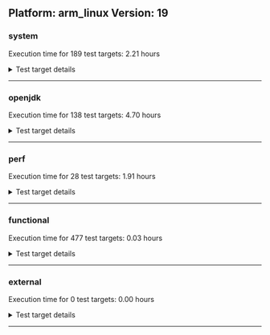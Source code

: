 ## Platform: arm_linux Version: 19 

###  system
 Execution time for  189  test targets:  2.21  hours
<details><summary>Test target details</summary>

| Test Target Name | Time |
| --- | --- |
| TestJlmRemoteThreadAuth_2 | 906835.00  ms|
| TestJlmRemoteThreadNoAuth_2 | 832131.00  ms|
| TestJlmRemoteClassAuth_2 | 698971.00  ms|
| TestJlmRemoteClassNoAuth_2 | 676761.00  ms|
| ConcurrentLoadTest_5m_2 | 346708.00  ms|
| MiniMix_5m_2 | 345698.00  ms|
| MiniMix_aot_5m_0 | 341578.00  ms|
| DBBLoadTest_5m_2 | 312125.00  ms|
| MathLoadTest_all_5m_2 | 304764.00  ms|
| LangLoadTest_5m_2 | 304744.00  ms|
| UtilLoadTest_5m_2 | 304733.00  ms|
| MauveMultiThrdLoad_5m_2 | 304207.00  ms|
| MauveSingleThrdLoad_HS_5m_2 | 304189.00  ms|
| MauveSingleInvocLoad_HS_5m_2 | 304141.00  ms|
| MathLoadTest_autosimd_5m_2 | 304003.00  ms|
| LambdaLoadTest_HS_5m_2 | 303941.00  ms|
| MathLoadTest_bigdecimal_5m_2 | 303935.00  ms|
| ClassLoadingTest_5m_2 | 303844.00  ms|
| TestJlmRemoteNotifierProxyAuth_2 | 170060.00  ms|
| CLLoad_2 | 55105.00  ms|
| LockingLoadTest_2 | 34776.00  ms|
| ParallelStreamsLoadTest_HS_2 | 26981.00  ms|
| HCRLateAttachWorkload_previewEnabled_2 | 14460.00  ms|
| Jlink_ReqMod_2 | 11131.00  ms|
| Jlink_AddMLimitM_2 | 10318.00  ms|
| Jlink_GenOpt_2 | 10053.00  ms|
| PatModImg_Adv_2 | 7766.00  ms|
| PatModImg_AppMod_2 | 7528.00  ms|
| UpgModPath_Jar_2 | 7440.00  ms|
| UpgModPath_JarImg_2 | 7358.00  ms|
| PatModImg_PlatMod_2 | 7353.00  ms|
| PatModImg_Unex_2 | 7258.00  ms|
| UpgModPath_Exp_2 | 6959.00  ms|
| UpgModPath_ExpImg_2 | 6727.00  ms|
| CLTestImg_2 | 6476.00  ms|
| CpMpJlink_2 | 6215.00  ms|
| PatMod_Adv_2 | 3832.00  ms|
| AutoMod_Impl1_2 | 3809.00  ms|
| AutoMod_Impl3_2 | 3733.00  ms|
| InternalAPIs_2 | 3719.00  ms|
| PatMod_Unex_2 | 3656.00  ms|
| AutoMod_Impl2_2 | 3648.00  ms|
| AutoMod2_2 | 3648.00  ms|
| AutoMod1_2 | 3585.00  ms|
| CpMpModJar_2 | 3454.00  ms|
| PatMod_PlatMod_2 | 3454.00  ms|
| PatMod_AppMod_2 | 3421.00  ms|
| SLTest_2 | 3094.00  ms|
| CpMp_CpMp_2 | 2372.00  ms|
| CpMpModJar3_2 | 2276.00  ms|
| CpMpModJar2_2 | 2257.00  ms|
| CLTest_2 | 2252.00  ms|
| CpMp3_2 | 2225.00  ms|
| CpMp2_2 | 2222.00  ms|
| CpMp_MP_2 | 2181.00  ms|
| MachineInfo_0 | 575.00  ms|
| CLStressCRI_0 | 35.00  ms|
| JdiTest_1 | 30.00  ms|
| CLStressLayers_0 | 29.00  ms|
| TestJlmLocal_1 | 29.00  ms|
| ExplMod_0 | 29.00  ms|
| TestJlmRemoteMemoryNoAuth_1 | 29.00  ms|
| TestJlmLocal_0 | 28.00  ms|
| TestJlmLocal_2 | 28.00  ms|
| TestJlmRemoteMemoryAuth_1 | 28.00  ms|
| ExplMod_2 | 28.00  ms|
| JdiTest_2 | 28.00  ms|
| OAuthTest_0 | 27.00  ms|
| TestJlmRemoteMemoryAuth_2 | 27.00  ms|
| CLStressLayers_2 | 27.00  ms|
| TestJlmRemoteMemoryNoAuth_2 | 27.00  ms|
| JdiTest_0 | 27.00  ms|
| CLStressLayers_1 | 27.00  ms|
| CLStressCRI_2 | 27.00  ms|
| CLStressCRI_1 | 27.00  ms|
| TestJlmRemoteMemoryNoAuth_0 | 26.00  ms|
| ExplMod_1 | 25.00  ms|
| TestJlmRemoteMemoryAuth_0 | 25.00  ms|
| ClassLoadingTest_5m_0 | 25.00  ms|
| UtilLoadTest_5m_0 | 24.00  ms|
| MathLoadTest_bigdecimal_5m_0 | 24.00  ms|
| MathLoadTest_all_5m_0 | 23.00  ms|
| DBBLoadTest_5m_0 | 23.00  ms|
| LockingLoadTest_1 | 23.00  ms|
| TestJlmRemoteNotifierProxyAuth_1 | 23.00  ms|
| ParallelStreamsLoadTest_HS_0 | 23.00  ms|
| ParallelStreamsLoadTest_HS_1 | 23.00  ms|
| MathLoadTest_all_5m_1 | 23.00  ms|
| MathLoadTest_autosimd_5m_0 | 22.00  ms|
| Jlink_GenOpt_1 | 22.00  ms|
| LambdaLoadTest_HS_5m_1 | 22.00  ms|
| AutoMod2_0 | 22.00  ms|
| AutoMod_Impl3_0 | 22.00  ms|
| AutoMod1_1 | 22.00  ms|
| Jlink_GenOpt_0 | 22.00  ms|
| DBBLoadTest_5m_1 | 22.00  ms|
| TestJlmRemoteClassAuth_0 | 22.00  ms|
| PatModImg_AppMod_0 | 22.00  ms|
| UpgModPath_Exp_0 | 22.00  ms|
| MauveMultiThrdLoad_5m_0 | 22.00  ms|
| PatModImg_Adv_1 | 22.00  ms|
| SLTest_1 | 22.00  ms|
| MathLoadTest_bigdecimal_5m_1 | 22.00  ms|
| UtilLoadTest_5m_1 | 22.00  ms|
| LockingLoadTest_0 | 22.00  ms|
| MauveSingleThrdLoad_HS_5m_1 | 22.00  ms|
| ConcurrentLoadTest_5m_1 | 22.00  ms|
| PatModImg_AppMod_1 | 22.00  ms|
| CpMpModJar2_0 | 22.00  ms|
| CpMpJlink_1 | 22.00  ms|
| LangLoadTest_5m_0 | 22.00  ms|
| InternalAPIs_1 | 21.00  ms|
| PatMod_Unex_1 | 21.00  ms|
| PatMod_Adv_1 | 21.00  ms|
| TestJlmRemoteClassNoAuth_1 | 21.00  ms|
| CpMp_CpMp_0 | 21.00  ms|
| MauveSingleThrdLoad_HS_5m_0 | 21.00  ms|
| AutoMod_Impl1_0 | 21.00  ms|
| CpMp2_0 | 21.00  ms|
| ConcurrentLoadTest_5m_0 | 21.00  ms|
| UpgModPath_ExpImg_0 | 21.00  ms|
| TestJlmRemoteClassNoAuth_0 | 21.00  ms|
| HCRLateAttachWorkload_previewEnabled_0 | 21.00  ms|
| PatMod_AppMod_1 | 21.00  ms|
| AutoMod_Impl2_1 | 21.00  ms|
| TestJlmRemoteThreadNoAuth_0 | 21.00  ms|
| TestJlmRemoteClassAuth_1 | 21.00  ms|
| NioLoadTest_5m_0 | 21.00  ms|
| MauveSingleInvocLoad_HS_5m_1 | 21.00  ms|
| CpMpModJar3_0 | 21.00  ms|
| CpMp3_0 | 21.00  ms|
| CpMpModJar3_1 | 21.00  ms|
| LangLoadTest_5m_1 | 21.00  ms|
| CpMp_MP_1 | 21.00  ms|
| TestJlmRemoteNotifierProxyAuth_0 | 21.00  ms|
| PatModImg_Adv_0 | 21.00  ms|
| AutoMod2_1 | 21.00  ms|
| CpMp_CpMp_1 | 21.00  ms|
| UpgModPath_ExpImg_1 | 21.00  ms|
| PatMod_PlatMod_1 | 21.00  ms|
| CpMpModJar_1 | 21.00  ms|
| CpMp_MP_0 | 21.00  ms|
| MiniMix_5m_0 | 21.00  ms|
| HCRLateAttachWorkload_previewEnabled_1 | 21.00  ms|
| TestJlmRemoteThreadNoAuth_1 | 21.00  ms|
| AutoMod_Impl3_1 | 21.00  ms|
| PatModImg_Unex_0 | 21.00  ms|
| Jlink_AddMLimitM_1 | 21.00  ms|
| PatMod_Unex_0 | 21.00  ms|
| CLTest_1 | 21.00  ms|
| SLTest_0 | 21.00  ms|
| PatMod_PlatMod_0 | 21.00  ms|
| AutoMod1_0 | 21.00  ms|
| PatModImg_Unex_1 | 21.00  ms|
| MathLoadTest_autosimd_5m_1 | 21.00  ms|
| CLTestImg_1 | 21.00  ms|
| CLTest_0 | 21.00  ms|
| InternalAPIs_0 | 21.00  ms|
| NioLoadTest_5m_1 | 21.00  ms|
| CpMpModJar_0 | 20.00  ms|
| CLTestImg_0 | 20.00  ms|
| CpMpModJar2_1 | 20.00  ms|
| LambdaLoadTest_HS_5m_0 | 20.00  ms|
| PatModImg_PlatMod_1 | 20.00  ms|
| UpgModPath_Jar_0 | 20.00  ms|
| AutoMod_Impl2_0 | 20.00  ms|
| UpgModPath_JarImg_1 | 20.00  ms|
| CpMpJlink_0 | 20.00  ms|
| MiniMix_5m_1 | 20.00  ms|
| Jlink_ReqMod_0 | 20.00  ms|
| NioLoadTest_5m_2 | 20.00  ms|
| ClassLoadingTest_5m_1 | 20.00  ms|
| MauveMultiThrdLoad_5m_1 | 20.00  ms|
| AutoMod_Impl1_1 | 20.00  ms|
| UpgModPath_Jar_1 | 20.00  ms|
| CLLoad_1 | 20.00  ms|
| TestJlmRemoteThreadAuth_0 | 20.00  ms|
| UpgModPath_Exp_1 | 20.00  ms|
| MauveSingleInvocLoad_HS_5m_0 | 20.00  ms|
| CpMp3_1 | 20.00  ms|
| Jlink_AddMLimitM_0 | 20.00  ms|
| PatModImg_PlatMod_0 | 20.00  ms|
| CLLoad_0 | 19.00  ms|
| UpgModPath_JarImg_0 | 19.00  ms|
| TestJlmRemoteThreadAuth_1 | 19.00  ms|
| CpMp2_1 | 19.00  ms|
| Jlink_ReqMod_1 | 19.00  ms|
| PatMod_Adv_0 | 19.00  ms|
| PatMod_AppMod_0 | 19.00  ms|
</details>

---

###  openjdk
 Execution time for  138  test targets:  4.70  hours
<details><summary>Test target details</summary>

| Test Target Name | Time |
| --- | --- |
| jdk_security3_2 | 2764163.00  ms|
| jdk_tools_2 | 2576527.00  ms|
| jdk_net_2 | 1840239.00  ms|
| jvm_compiler_2 | 1565944.00  ms|
| jdk_util_2 | 744268.00  ms|
| jdk_lang_2 | 738707.00  ms|
| jdk_jfr_2 | 678163.00  ms|
| jdk_vector_2 | 621368.00  ms|
| jdk_nio_2 | 466507.00  ms|
| jdk_security1_2 | 463098.00  ms|
| jdk_beans_2 | 411557.00  ms|
| jdk_jmx_2 | 370277.00  ms|
| hotspot_custom_2 | 330240.00  ms|
| jdk_security4_2 | 329784.00  ms|
| jdk_jdi_2 | 324856.00  ms|
| jdk_security2_2 | 301391.00  ms|
| jdk_time_2 | 293056.00  ms|
| jdk_other_2 | 225739.00  ms|
| jdk_imageio_2 | 217415.00  ms|
| jdk_management_2 | 182640.00  ms|
| hotspot_serviceability_jvmti_2 | 171770.00  ms|
| jdk_rmi_2 | 164925.00  ms|
| jdk_text_2 | 129246.00  ms|
| jdk_instrument_2 | 128934.00  ms|
| jdk_math_2 | 127239.00  ms|
| jdk_foreign_2 | 125956.00  ms|
| jdk_custom_2 | 115031.00  ms|
| jdk_io_2 | 113901.00  ms|
| jdk_svc_sanity_2 | 58805.00  ms|
| jdk_build_2 | 52523.00  ms|
| jdk11_tier1_buffer_2 | 51448.00  ms|
| jdk_security_infra_2 | 48647.00  ms|
| runtime_nestmate_2 | 42901.00  ms|
| jdk_native_sanity_2 | 33500.00  ms|
| jdk11_tier1_iso8859_2 | 31311.00  ms|
| jdk_lang_native_2 | 31081.00  ms|
| jvm_native_sanity_2 | 25315.00  ms|
| langtools_custom_2 | 19719.00  ms|
| jdk_sound_1 | 32.00  ms|
| jdk_swing_2 | 31.00  ms|
| jdk_jfc_demo_0 | 29.00  ms|
| jdk_2d_1 | 29.00  ms|
| jdk_jfc_demo_1 | 29.00  ms|
| jdk_client_sanity_1 | 29.00  ms|
| jdk_swing_0 | 29.00  ms|
| jdk_jfc_demo_2 | 29.00  ms|
| jdk_awt_0 | 28.00  ms|
| jdk_awt_2 | 28.00  ms|
| jdk_2d_2 | 28.00  ms|
| jdk_client_sanity_0 | 28.00  ms|
| jdk_client_sanity_2 | 28.00  ms|
| jdk_sound_2 | 28.00  ms|
| jdk_swing_1 | 27.00  ms|
| jdk_2d_0 | 27.00  ms|
| jdk_sound_0 | 27.00  ms|
| jdk_util_0 | 27.00  ms|
| jdk_awt_1 | 26.00  ms|
| jdk_text_1 | 24.00  ms|
| jdk_security3_0 | 24.00  ms|
| jdk_net_0 | 24.00  ms|
| jdk_nio_0 | 24.00  ms|
| jdk_security1_0 | 24.00  ms|
| jdk_instrument_0 | 24.00  ms|
| jdk_net_1 | 23.00  ms|
| jdk_other_0 | 23.00  ms|
| jdk_security_infra_1 | 23.00  ms|
| jdk_native_sanity_1 | 23.00  ms|
| jdk_security2_0 | 23.00  ms|
| jdk_jdi_0 | 23.00  ms|
| jdk_tools_1 | 22.00  ms|
| jdk_lang_1 | 22.00  ms|
| jdk_text_0 | 22.00  ms|
| jdk_lang_0 | 22.00  ms|
| jdk_management_0 | 22.00  ms|
| runtime_nestmate_1 | 22.00  ms|
| jdk_other_1 | 22.00  ms|
| jdk_io_0 | 22.00  ms|
| jdk_lang_native_1 | 22.00  ms|
| jdk_lang_native_0 | 22.00  ms|
| jdk_lang_native_win_0 | 22.00  ms|
| jvm_compiler_1 | 22.00  ms|
| jvm_native_sanity_1 | 22.00  ms|
| hotspot_custom_1 | 22.00  ms|
| jdk_vector_0 | 22.00  ms|
| langtools_custom_1 | 22.00  ms|
| jdk_math_1 | 21.00  ms|
| jdk_foreign_0 | 21.00  ms|
| jdk_security3_1 | 21.00  ms|
| jdk_security2_1 | 21.00  ms|
| jdk_time_1 | 21.00  ms|
| jdk_build_1 | 21.00  ms|
| jdk_foreign_1 | 21.00  ms|
| jdk_lang_native_win_2 | 21.00  ms|
| jdk11_tier1_buffer_0 | 21.00  ms|
| jdk_vector_1 | 21.00  ms|
| runtime_nestmate_0 | 21.00  ms|
| jdk_build_0 | 21.00  ms|
| jdk_instrument_1 | 21.00  ms|
| jdk_security4_1 | 21.00  ms|
| jdk_beans_0 | 21.00  ms|
| jdk_time_0 | 21.00  ms|
| jdk_jmx_0 | 21.00  ms|
| jdk_svc_sanity_1 | 21.00  ms|
| jdk_lang_native_win_1 | 21.00  ms|
| jdk_foreign_native_2 | 21.00  ms|
| jdk_jfr_1 | 21.00  ms|
| jdk11_tier1_iso8859_0 | 21.00  ms|
| jdk_jmx_1 | 21.00  ms|
| jdk_tools_0 | 20.00  ms|
| hotspot_custom_0 | 20.00  ms|
| jvm_native_sanity_0 | 20.00  ms|
| jdk_util_1 | 20.00  ms|
| jdk_rmi_0 | 20.00  ms|
| jdk_io_1 | 20.00  ms|
| jdk_nio_1 | 20.00  ms|
| hotspot_serviceability_jvmti_0 | 20.00  ms|
| jdk_foreign_native_1 | 20.00  ms|
| jvm_compiler_0 | 20.00  ms|
| jdk_imageio_1 | 20.00  ms|
| jdk_security_infra_0 | 20.00  ms|
| jdk_management_1 | 20.00  ms|
| jdk_math_0 | 20.00  ms|
| jdk_security1_1 | 20.00  ms|
| jdk11_tier1_buffer_1 | 20.00  ms|
| jdk_svc_sanity_0 | 20.00  ms|
| jdk_native_sanity_0 | 20.00  ms|
| langtools_custom_0 | 20.00  ms|
| jdk_jfr_0 | 20.00  ms|
| jdk11_tier1_iso8859_1 | 19.00  ms|
| jdk_beans_1 | 19.00  ms|
| jdk_security4_0 | 19.00  ms|
| jdk_rmi_1 | 19.00  ms|
| jdk_custom_1 | 19.00  ms|
| hotspot_serviceability_jvmti_1 | 19.00  ms|
| jdk_foreign_native_0 | 19.00  ms|
| jdk_imageio_0 | 19.00  ms|
| jdk_jdi_1 | 18.00  ms|
| jdk_custom_0 | 17.00  ms|
</details>

---

###  perf
 Execution time for  28  test targets:  1.91  hours
<details><summary>Test target details</summary>

| Test Target Name | Time |
| --- | --- |
| renaissance-philosophers_0 | 1519747.00  ms|
| renaissance-mnemonics_0 | 1223246.00  ms|
| renaissance-future-genetic_0 | 1111009.00  ms|
| renaissance-par-mnemonics_0 | 1077376.00  ms|
| renaissance-finagle-http_0 | 891642.00  ms|
| renaissance-fj-kmeans_0 | 575988.00  ms|
| renaissance-scala-kmeans_0 | 263718.00  ms|
| dacapo-jython_0 | 65262.00  ms|
| dacapo-h2_0 | 64414.00  ms|
| dacapo-avrora_0 | 20377.00  ms|
| dacapo-xalan_0 | 18877.00  ms|
| dacapo-pmd_0 | 16343.00  ms|
| dacapo-fop_0 | 14443.00  ms|
| dacapo-sunflow_0 | 12684.00  ms|
| dacapo-luindex_0 | 10256.00  ms|
| renaissance-db-shootout_0 | 44.00  ms|
| renaissance-gauss-mix_0 | 41.00  ms|
| renaissance-movie-lens_0 | 41.00  ms|
| renaissance-als_0 | 41.00  ms|
| renaissance-log-regression_0 | 40.00  ms|
| renaissance-dec-tree_0 | 40.00  ms|
| dacapo-tomcat_0 | 40.00  ms|
| renaissance-chi-square_0 | 38.00  ms|
| renaissance-naive-bayes_0 | 36.00  ms|
| dacapo-lusearch-fix_0 | 36.00  ms|
| renaissance-akka-uct_0 | 35.00  ms|
| renaissance-finagle-chirper_0 | 34.00  ms|
| IdleMicrobenchmark_HS_0 | 29.00  ms|
</details>

---

###  functional
 Execution time for  477  test targets:  0.03  hours
<details><summary>Test target details</summary>

| Test Target Name | Time |
| --- | --- |
| MBCS_Tests_charsets_0 | 58241.00  ms|
| MBCS_Tests_codepoint_linux_0 | 6252.00  ms|
| SecurityTests_0 | 5323.00  ms|
| MBCS_Tests_unicode_linux_0 | 3219.00  ms|
| cmdLineTester_libpathTestRtfChild_0 | 1516.00  ms|
| MBCS_Tests_property_utf8_0 | 1217.00  ms|
| IllegalAccessProtectedMethodTest_0 | 1199.00  ms|
| jsr292BootstrapTest_0 | 1188.00  ms|
| Jep334Tests_0 | 1160.00  ms|
| MBCS_Tests_language_tag_0 | 1094.00  ms|
| Jep360Tests_0 | 1000.00  ms|
| Jep384Tests_0 | 947.00  ms|
| StringIndentTests_0 | 946.00  ms|
| RegularClassAndInterfaceFinalFieldTests_0 | 901.00  ms|
| Jep371Tests_0 | 884.00  ms|
| MBCS_Tests_datetime_0 | 799.00  ms|
| MBCS_Tests_datetime_formatter_0 | 752.00  ms|
| MBCS_Tests_new_jp_era_0 | 710.00  ms|
| cmdLineTester_getPid_0 | 511.00  ms|
| MBCS_Tests_StAX_ja_JP_linux_0 | 141.00  ms|
| MBCS_Tests_StAX_zh_TW_linux_0 | 136.00  ms|
| MBCS_Tests_StAX_zh_CN_linux_0 | 134.00  ms|
| MBCS_Tests_StAX_ko_KR_linux_0 | 119.00  ms|
| MBCS_Tests_locale_matching_ko_KR_linux_0 | 117.00  ms|
| MBCS_Tests_locale_matching_ja_JP_linux_0 | 107.00  ms|
| MBCS_Tests_locale_matching_zh_CN_linux_0 | 104.00  ms|
| MBCS_Tests_i18n_zh_TW_linux_0 | 103.00  ms|
| MBCS_Tests_i18n_ja_JP_linux_0 | 103.00  ms|
| MBCS_Tests_i18n_zh_CN_linux_0 | 102.00  ms|
| MBCS_Tests_switch_expressions_zh_CN_linux_0 | 101.00  ms|
| MBCS_Tests_i18n_ko_KR_linux_0 | 100.00  ms|
| MBCS_Tests_locale_matching_zh_TW_linux_0 | 99.00  ms|
| MBCS_Tests_switch_expressions_zh_TW_linux_0 | 74.00  ms|
| MBCS_Tests_jaxp14_ja_JP_linux_0 | 72.00  ms|
| MBCS_Tests_file_zh_TW_linux_0 | 71.00  ms|
| MBCS_Tests_jaxp14_ko_KR_linux_0 | 70.00  ms|
| MBCS_Tests_text_blocks_ko_KR_linux_0 | 70.00  ms|
| MBCS_Tests_codepage_zh_CN_linux_0 | 69.00  ms|
| MBCS_Tests_text_blocks_ja_JP_linux_0 | 69.00  ms|
| MBCS_Tests_text_blocks_zh_TW_linux_0 | 69.00  ms|
| MBCS_Tests_env_zh_CN_linux_0 | 68.00  ms|
| MBCS_Tests_text_blocks_zh_CN_linux_0 | 68.00  ms|
| MBCS_Tests_env_zh_TW_linux_0 | 67.00  ms|
| MBCS_Tests_formatter_zh_TW_linux_0 | 67.00  ms|
| MBCS_Tests_jaxp14_zh_TW_linux_0 | 67.00  ms|
| MBCS_Tests_formatter_ko_KR_linux_0 | 67.00  ms|
| MBCS_Tests_annotation_ko_KR_linux_0 | 67.00  ms|
| MBCS_Tests_coin_ja_JP_linux_0 | 66.00  ms|
| MBCS_Tests_switch_expressions_ja_JP_linux_0 | 66.00  ms|
| MBCS_Tests_jdbc41_zh_CN_linux_0 | 66.00  ms|
| MBCS_Tests_coin_ko_KR_linux_0 | 66.00  ms|
| MBCS_Tests_urlclassloader_ja_JP_linux_0 | 66.00  ms|
| MBCS_Tests_scanner_ja_JP_linux_0 | 65.00  ms|
| MBCS_Tests_nio_ko_KR_linux_0 | 65.00  ms|
| MBCS_Tests_jaxp14_zh_CN_linux_0 | 65.00  ms|
| MBCS_Tests_coin_zh_TW_linux_0 | 65.00  ms|
| MBCS_Tests_IDN_zh_CN_linux_0 | 65.00  ms|
| MBCS_Tests_annotation_ja_JP_linux_0 | 65.00  ms|
| MBCS_Tests_regex_ja_JP_linux_0 | 64.00  ms|
| MBCS_Tests_jdbc41_zh_TW_linux_0 | 64.00  ms|
| MBCS_Tests_urlclassloader_ko_KR_linux_0 | 64.00  ms|
| MBCS_Tests_scanner_zh_TW_linux_0 | 64.00  ms|
| MBCS_Tests_scanner_zh_CN_linux_0 | 64.00  ms|
| MBCS_Tests_regex_ko_KR_linux_0 | 64.00  ms|
| MBCS_Tests_file_zh_CN_linux_0 | 64.00  ms|
| MBCS_Tests_regex_zh_TW_linux_0 | 64.00  ms|
| MBCS_Tests_record_zh_TW_linux_0 | 64.00  ms|
| MBCS_Tests_urlclassloader_zh_CN_linux_0 | 63.00  ms|
| MBCS_Tests_switch_expressions_ko_KR_linux_0 | 63.00  ms|
| MBCS_Tests_jdbc41_ko_KR_linux_0 | 63.00  ms|
| MBCS_Tests_record_zh_CN_linux_0 | 63.00  ms|
| MBCS_Tests_nio_zh_TW_linux_0 | 63.00  ms|
| MBCS_Tests_jdbc41_ja_JP_linux_0 | 63.00  ms|
| MBCS_Tests_coin_zh_CN_linux_0 | 63.00  ms|
| MBCS_Tests_codepage_ko_KR_linux_0 | 63.00  ms|
| MBCS_Tests_pref_zh_CN_linux_0 | 62.00  ms|
| MBCS_Tests_pattern_matching_instanceof_ja_JP_linux_0 | 62.00  ms|
| MBCS_Tests_Compiler_ja_JP_linux_0 | 62.00  ms|
| MBCS_Tests_regex_zh_CN_linux_0 | 62.00  ms|
| MBCS_Tests_formatter_zh_CN_linux_0 | 62.00  ms|
| MBCS_Tests_file_ja_JP_linux_0 | 61.00  ms|
| MBCS_Tests_codepage_zh_TW_linux_0 | 61.00  ms|
| MBCS_Tests_Compiler_ko_KR_linux_0 | 60.00  ms|
| MBCS_Tests_Compiler_zh_CN_linux_0 | 59.00  ms|
| MBCS_Tests_compact_number_format_ja_JP_linux_0 | 59.00  ms|
| MBCS_Tests_compact_number_format_ko_KR_linux_0 | 59.00  ms|
| MBCS_Tests_env_ko_KR_linux_0 | 59.00  ms|
| MBCS_Tests_annotation_zh_TW_linux_0 | 59.00  ms|
| MBCS_Tests_IDN_ko_KR_linux_0 | 59.00  ms|
| MBCS_Tests_record_ko_KR_linux_0 | 58.00  ms|
| MBCS_Tests_pref_ko_KR_linux_0 | 58.00  ms|
| MBCS_Tests_nio_ja_JP_linux_0 | 58.00  ms|
| MBCS_Tests_IDN_ja_JP_linux_0 | 58.00  ms|
| MBCS_Tests_formatter_ja_JP_linux_0 | 58.00  ms|
| MBCS_Tests_Compiler_zh_TW_linux_0 | 58.00  ms|
| MBCS_Tests_codepage_ja_JP_linux_0 | 58.00  ms|
| MBCS_Tests_pattern_matching_instanceof_ko_KR_linux_0 | 58.00  ms|
| MBCS_Tests_env_ja_JP_linux_0 | 57.00  ms|
| MBCS_Tests_record_ja_JP_linux_0 | 57.00  ms|
| MBCS_Tests_pattern_matching_instanceof_zh_CN_linux_0 | 57.00  ms|
| MBCS_Tests_annotation_zh_CN_linux_0 | 57.00  ms|
| MBCS_Tests_file_ko_KR_linux_0 | 57.00  ms|
| MBCS_Tests_sealed_classes_zh_TW_linux_0 | 56.00  ms|
| MBCS_Tests_pref_ja_JP_linux_0 | 56.00  ms|
| MBCS_Tests_urlclassloader_zh_TW_linux_0 | 55.00  ms|
| MBCS_Tests_nio_zh_CN_linux_0 | 55.00  ms|
| MBCS_Tests_compact_number_format_zh_CN_linux_0 | 55.00  ms|
| MBCS_Tests_compact_number_format_zh_TW_linux_0 | 55.00  ms|
| MBCS_Tests_pattern_matching_instanceof_zh_TW_linux_0 | 54.00  ms|
| MBCS_Tests_IDN_zh_TW_linux_0 | 54.00  ms|
| MBCS_Tests_scanner_ko_KR_linux_0 | 53.00  ms|
| MBCS_Tests_pref_zh_TW_linux_0 | 51.00  ms|
| MBCS_Tests_sealed_classes_ja_JP_linux_0 | 51.00  ms|
| MBCS_Tests_pattern_matching_instanceof_windows_0 | 49.00  ms|
| MBCS_Tests_sealed_classes_ko_KR_linux_0 | 49.00  ms|
| MBCS_Tests_sealed_classes_zh_CN_linux_0 | 48.00  ms|
| MBCS_Tests_IDN_ja_JP_aix_0 | 45.00  ms|
| MBCS_Tests_urlclassloader_tw_windows_0 | 33.00  ms|
| vmLifecyleTests_5 | 31.00  ms|
| vmLifecyleTests_4 | 30.00  ms|
| vmLifecyleTests_2 | 30.00  ms|
| vmLifecyleTests_0 | 30.00  ms|
| vmLifecyleTests_3 | 29.00  ms|
| vmLifecyleTests_1 | 29.00  ms|
| SyntheticGCWorkload_TestCase_0 | 29.00  ms|
| Jep397Tests_testSubClassOfSealedSuperFromDifferentPackageInSameUnamedModule_0 | 28.00  ms|
| MBCS_Tests_record_zh_CN_aix_0 | 28.00  ms|
| Jep397Tests_testSubClassOfSealedSuperFromDifferentModule_0 | 27.00  ms|
| Jep397Tests_0 | 27.00  ms|
| Jep397Tests_testSubClassOfSealedSuperFromDifferentPackageInSameNamedModule_0 | 27.00  ms|
| MBCS_Tests_jaxp14_Zh_TW_aix_0 | 26.00  ms|
| MBCS_Tests_env_Ja_JP_aix_0 | 26.00  ms|
| MBCS_Tests_StAX_ZH_CN_aix_0 | 25.00  ms|
| MBCS_Tests_StAX_ZH_TW_aix_0 | 24.00  ms|
| MBCS_Tests_env_Zh_TW_aix_0 | 24.00  ms|
| MBCS_Tests_nio_zh_CN_aix_0 | 24.00  ms|
| MBCS_Tests_urlclassloader_ko_KR_aix_0 | 24.00  ms|
| MBCS_Tests_file_cn_windows_0 | 24.00  ms|
| MBCS_Tests_text_blocks_ZH_CN_aix_0 | 24.00  ms|
| MBCS_Tests_env_windows_0 | 24.00  ms|
| MBCS_Tests_env_ZH_TW_aix_0 | 24.00  ms|
| MBCS_Tests_urlclassloader_ZH_TW_aix_0 | 24.00  ms|
| testExample_0 | 24.00  ms|
| MBCS_Tests_annotation_zh_TW_aix_0 | 24.00  ms|
| MBCS_Tests_scanner_ZH_TW_aix_0 | 24.00  ms|
| MBCS_Tests_sealed_classes_zh_CN_aix_0 | 24.00  ms|
| MBCS_Tests_annotation_Zh_TW_aix_0 | 24.00  ms|
| MBCS_Tests_Compiler_windows_0 | 24.00  ms|
| MBCS_Tests_text_blocks_zh_TW_aix_0 | 24.00  ms|
| MBCS_Tests_jdbc41_tw_windows_0 | 23.00  ms|
| MBCS_Tests_jdbc41_windows_0 | 23.00  ms|
| MBCS_Tests_switch_expressions_ja_JP_aix_0 | 23.00  ms|
| MBCS_Tests_StAX_windows_0 | 23.00  ms|
| MBCS_Tests_nio_ZH_CN_aix_0 | 23.00  ms|
| MBCS_Tests_IDN_ko_windows_0 | 23.00  ms|
| MBCS_Tests_urlclassloader_Ja_JP_aix_0 | 23.00  ms|
| MBCS_Tests_jaxp14_Ja_JP_aix_0 | 23.00  ms|
| MBCS_Tests_record_Zh_CN_aix_0 | 23.00  ms|
| cmdLineTester_classesdbgddrext_zos_0 | 23.00  ms|
| MBCS_Tests_nio_ko_windows_0 | 23.00  ms|
| MBCS_Tests_env_ZH_CN_aix_0 | 23.00  ms|
| MBCS_Tests_scanner_ja_JP_aix_0 | 23.00  ms|
| MBCS_Tests_codepage_tw_windows_0 | 23.00  ms|
| MBCS_Tests_file_ko_windows_0 | 23.00  ms|
| MBCS_Tests_jdbc41_ZH_TW_aix_0 | 23.00  ms|
| MBCS_Tests_StAX_Zh_TW_aix_0 | 23.00  ms|
| MBCS_Tests_annotation_zh_CN_aix_0 | 23.00  ms|
| MBCS_Tests_codepoint_aix_0 | 23.00  ms|
| MBCS_Tests_urlclassloader_Zh_CN_aix_0 | 23.00  ms|
| MBCS_Tests_compact_number_format_zh_CN_aix_0 | 23.00  ms|
| MBCS_Tests_file_Ja_JP.aix_0 | 23.00  ms|
| MBCS_Tests_StAX_ko_KR_aix_0 | 23.00  ms|
| MBCS_Tests_compact_number_format_Ja_JP_aix_0 | 23.00  ms|
| MBCS_Tests_file_ja_windows_0 | 23.00  ms|
| MBCS_Tests_text_blocks_ja_JP_aix_0 | 23.00  ms|
| MBCS_Tests_i18n_zh_CN_aix_0 | 23.00  ms|
| MBCS_Tests_pref_ja_windows_0 | 23.00  ms|
| MBCS_Tests_urlclassloader_KO_KR_aix_0 | 23.00  ms|
| MBCS_Tests_nio_Zh_TW_aix_0 | 23.00  ms|
| MBCS_Tests_jaxp14_ko_KR_aix_0 | 23.00  ms|
| MBCS_Tests_compact_number_format_ZH_CN_aix_0 | 23.00  ms|
| MBCS_Tests_urlclassloader_zh_CN_aix_0 | 23.00  ms|
| MBCS_Tests_jdbc41_ja_JP_aix_0 | 23.00  ms|
| MBCS_Tests_IDN_ZH_TW_aix_0 | 23.00  ms|
| MBCS_Tests_scanner_zh_TW_aix_0 | 23.00  ms|
| MBCS_Tests_codepoint_windows_0 | 23.00  ms|
| MBCS_Tests_StAX_Zh_CN_aix_0 | 23.00  ms|
| MBCS_Tests_IDN_tw_windows_0 | 22.00  ms|
| MBCS_Tests_coin_JA_JP_aix_0 | 22.00  ms|
| MBCS_Tests_record_ZH_TW_aix_0 | 22.00  ms|
| MBCS_Tests_formatter_Ja_JP_aix_0 | 22.00  ms|
| MBCS_Tests_jdbc41_ko_windows_0 | 22.00  ms|
| MBCS_Tests_switch_expressions_Zh_TW_aix_0 | 22.00  ms|
| MBCS_Tests_compact_number_format_Zh_CN_aix_0 | 22.00  ms|
| MBCS_Tests_locale_matching_ko_KR_aix_0 | 22.00  ms|
| MBCS_Tests_StAX_ko_windows_0 | 22.00  ms|
| MBCS_Tests_urlclassloader_ZH_CN_aix_0 | 22.00  ms|
| MBCS_Tests_jdbc41_zh_TW_aix_0 | 22.00  ms|
| MBCS_Tests_pref_cn_windows_0 | 22.00  ms|
| MBCS_Tests_coin_zh_TW_aix_0 | 22.00  ms|
| MBCS_Tests_urlclassloader_cn_windows_0 | 22.00  ms|
| MBCS_Tests_StAX_ja_windows_0 | 22.00  ms|
| MBCS_Tests_record_KO_KR_aix_0 | 22.00  ms|
| MBCS_Tests_i18n_ZH_CN_aix_0 | 22.00  ms|
| MBCS_Tests_nio_Ja_JP_aix_0 | 22.00  ms|
| MBCS_Tests_StAX_cn_windows_0 | 22.00  ms|
| MBCS_Tests_coin_cn_windows_0 | 22.00  ms|
| MBCS_Tests_regex_zh_TW_aix_0 | 22.00  ms|
| MBCS_Tests_record_ja_JP_aix_0 | 22.00  ms|
| MBCS_Tests_Compiler_Zh_CN_aix_0 | 22.00  ms|
| MBCS_Tests_scanner_Ja_JP_aix_0 | 22.00  ms|
| MBCS_Tests_compact_number_format_Zh_TW_aix_0 | 22.00  ms|
| MBCS_Tests_coin_ko_windows_0 | 22.00  ms|
| MBCS_Tests_file_zh_TW.aix_0 | 22.00  ms|
| MBCS_Tests_regex_tw_windows_0 | 22.00  ms|
| testXXArgumentTesting_0 | 22.00  ms|
| MBCS_Tests_Compiler_ko_KR_aix_0 | 22.00  ms|
| MBCS_Tests_switch_expressions_ko_KR_aix_0 | 22.00  ms|
| MBCS_Tests_IDN_windows_0 | 22.00  ms|
| MBCS_Tests_file_ko_KR.aix_0 | 22.00  ms|
| MBCS_Tests_coin_ZH_TW_aix_0 | 22.00  ms|
| MBCS_Tests_env_ja_JP_aix_0 | 22.00  ms|
| MBCS_Tests_StAX_zh_CN_aix_0 | 22.00  ms|
| MBCS_Tests_env_Zh_CN_aix_0 | 22.00  ms|
| MBCS_Tests_jaxp14_zh_TW_aix_0 | 22.00  ms|
| MBCS_Tests_jaxp14_Zh_CN_aix_0 | 22.00  ms|
| MBCS_Tests_pref_zh_TW_aix_0 | 22.00  ms|
| MBCS_Tests_urlclassloader_ja_JP_aix_0 | 22.00  ms|
| MBCS_Tests_urlclassloader_zh_TW_aix_0 | 22.00  ms|
| MBCS_Tests_file_Zh_TW.aix_0 | 22.00  ms|
| MBCS_Tests_scanner_tw_windows_0 | 22.00  ms|
| MBCS_Tests_sealed_classes_Ja_JP_aix_0 | 22.00  ms|
| MBCS_Tests_urlclassloader_ko_windows_0 | 21.00  ms|
| MBCS_Tests_scanner_ja_windows_0 | 21.00  ms|
| MBCS_Tests_file_ZH_TW.aix_0 | 21.00  ms|
| MBCS_Tests_text_blocks_JA_JP_aix_0 | 21.00  ms|
| MBCS_Tests_file_ZH_CN.aix_0 | 21.00  ms|
| MBCS_Tests_formatter_ko_windows_0 | 21.00  ms|
| MBCS_Tests_regex_KO_KR_aix_0 | 21.00  ms|
| MBCS_Tests_switch_expressions_zh_TW_aix_0 | 21.00  ms|
| MBCS_Tests_regex_cn_windows_0 | 21.00  ms|
| MBCS_Tests_scanner_Zh_TW_aix_0 | 21.00  ms|
| MBCS_Tests_pref_JA_JP_aix_0 | 21.00  ms|
| MBCS_Tests_file_ja_JP.aix_0 | 21.00  ms|
| MBCS_Tests_sealed_classes_ZH_CN_aix_0 | 21.00  ms|
| MBCS_Tests_jaxp14_ja_windows_0 | 21.00  ms|
| MBCS_Tests_coin_windows_0 | 21.00  ms|
| MBCS_Tests_compact_number_format_zh_TW_aix_0 | 21.00  ms|
| MBCS_Tests_nio_zh_TW_aix_0 | 21.00  ms|
| MBCS_Tests_annotation_windows_0 | 21.00  ms|
| MBCS_Tests_pref_ZH_CN_aix_0 | 21.00  ms|
| MBCS_Tests_coin_tw_windows_0 | 21.00  ms|
| MBCS_Tests_nio_KO_KR_aix_0 | 21.00  ms|
| MBCS_Tests_env_JA_JP_aix_0 | 21.00  ms|
| MBCS_Tests_text_blocks_windows_0 | 21.00  ms|
| MBCS_Tests_text_blocks_Ja_JP_aix_0 | 21.00  ms|
| MBCS_Tests_codepage_Ja_JP_aix_0 | 21.00  ms|
| MBCS_Tests_IDN_cn_windows_0 | 21.00  ms|
| MBCS_Tests_urlclassloader_ja_windows_0 | 21.00  ms|
| MBCS_Tests_text_blocks_ZH_TW_aix_0 | 21.00  ms|
| MBCS_Tests_Compiler_ZH_TW_aix_0 | 21.00  ms|
| MBCS_Tests_coin_ja_JP_aix_0 | 21.00  ms|
| MBCS_Tests_coin_ja_windows_0 | 21.00  ms|
| MBCS_Tests_IDN_zh_TW_aix_0 | 21.00  ms|
| MBCS_Tests_annotation_ZH_CN_aix_0 | 21.00  ms|
| MBCS_Tests_regex_ko_KR_aix_0 | 21.00  ms|
| MBCS_Tests_switch_expressions_windows_0 | 21.00  ms|
| MBCS_Tests_env_zh_TW_aix_0 | 21.00  ms|
| MBCS_Tests_pref_Zh_TW_aix_0 | 21.00  ms|
| MBCS_Tests_sealed_classes_ja_JP_aix_0 | 21.00  ms|
| MBCS_Tests_coin_Ja_JP_aix_0 | 21.00  ms|
| MBCS_Tests_pref_KO_KR_aix_0 | 21.00  ms|
| MBCS_Tests_switch_expressions_zh_CN_aix_0 | 21.00  ms|
| MBCS_Tests_switch_expressions_JA_JP_aix_0 | 21.00  ms|
| MBCS_Tests_switch_expressions_Ja_JP_aix_0 | 21.00  ms|
| MBCS_Tests_nio_Zh_CN_aix_0 | 21.00  ms|
| MBCS_Tests_file_zh_CN.aix_0 | 21.00  ms|
| MBCS_Tests_codepage_KO_KR_aix_0 | 21.00  ms|
| MBCS_Tests_urlclassloader_JA_JP_aix_0 | 21.00  ms|
| MBCS_Tests_text_blocks_zh_CN_aix_0 | 21.00  ms|
| MBCS_Tests_scanner_ko_KR_aix_0 | 21.00  ms|
| MBCS_Tests_formatter_tw_windows_0 | 21.00  ms|
| MBCS_Tests_regex_ja_windows_0 | 21.00  ms|
| MBCS_Tests_jaxp14_ZH_TW_aix_0 | 21.00  ms|
| MBCS_Tests_nio_ja_windows_0 | 21.00  ms|
| MBCS_Tests_jaxp14_windows_0 | 21.00  ms|
| MBCS_Tests_record_ko_KR_aix_0 | 21.00  ms|
| MBCS_Tests_StAX_zh_TW_aix_0 | 21.00  ms|
| MBCS_Tests_locale_matching_Zh_TW_aix_0 | 21.00  ms|
| MBCS_Tests_scanner_ZH_CN_aix_0 | 21.00  ms|
| MBCS_Tests_sealed_classes_ZH_TW_aix_0 | 20.00  ms|
| MBCS_Tests_regex_ZH_TW_aix_0 | 20.00  ms|
| MBCS_Tests_urlclassloader_windows_0 | 20.00  ms|
| MBCS_Tests_jaxp14_zh_CN_aix_0 | 20.00  ms|
| MBCS_Tests_jaxp14_cn_windows_0 | 20.00  ms|
| MBCS_Tests_locale_matching_ZH_CN_aix_0 | 20.00  ms|
| MBCS_Tests_nio_ja_JP_aix_0 | 20.00  ms|
| MBCS_Tests_pattern_matching_instanceof_Zh_TW_aix_0 | 20.00  ms|
| MBCS_Tests_Compiler_zh_CN_aix_0 | 20.00  ms|
| MBCS_Tests_compact_number_format_JA_JP_aix_0 | 20.00  ms|
| MBCS_Tests_locale_matching_JA_JP_aix_0 | 20.00  ms|
| MBCS_Tests_jaxp14_ZH_CN_aix_0 | 20.00  ms|
| MBCS_Tests_sealed_classes_Zh_TW_aix_0 | 20.00  ms|
| MBCS_Tests_jaxp14_ko_windows_0 | 20.00  ms|
| MBCS_Tests_regex_ja_JP_aix_0 | 20.00  ms|
| MBCS_Tests_scanner_JA_JP_aix_0 | 20.00  ms|
| MBCS_Tests_regex_JA_JP_aix_0 | 20.00  ms|
| MBCS_Tests_sealed_classes_Zh_CN_aix_0 | 20.00  ms|
| MBCS_Tests_record_windows_0 | 20.00  ms|
| MBCS_Tests_nio_tw_windows_0 | 20.00  ms|
| MBCS_Tests_annotation_ZH_TW_aix_0 | 20.00  ms|
| MBCS_Tests_switch_expressions_ZH_CN_aix_0 | 20.00  ms|
| MBCS_Tests_sealed_classes_ko_KR_aix_0 | 20.00  ms|
| MBCS_Tests_annotation_KO_KR_aix_0 | 20.00  ms|
| MBCS_Tests_file_JA_JP.aix_0 | 20.00  ms|
| MBCS_Tests_jaxp14_tw_windows_0 | 20.00  ms|
| MBCS_Tests_jaxp14_ja_JP_aix_0 | 20.00  ms|
| MBCS_Tests_record_JA_JP_aix_0 | 20.00  ms|
| MBCS_Tests_nio_windows_0 | 20.00  ms|
| MBCS_Tests_switch_expressions_Zh_CN_aix_0 | 20.00  ms|
| MBCS_Tests_urlclassloader_Zh_TW_aix_0 | 20.00  ms|
| MBCS_Tests_sealed_classes_KO_KR_aix_0 | 20.00  ms|
| MBCS_Tests_jdbc41_ZH_CN_aix_0 | 20.00  ms|
| MBCS_Tests_regex_Ja_JP_aix_0 | 20.00  ms|
| MBCS_Tests_record_Ja_JP_aix_0 | 20.00  ms|
| MBCS_Tests_Compiler_ZH_CN_aix_0 | 20.00  ms|
| MBCS_Tests_text_blocks_ko_KR_aix_0 | 20.00  ms|
| MBCS_Tests_pattern_matching_instanceof_ko_KR_aix_0 | 20.00  ms|
| MBCS_Tests_i18n_KO_KR_aix_0 | 20.00  ms|
| MBCS_Tests_switch_expressions_KO_KR_aix_0 | 20.00  ms|
| MBCS_Tests_IDN_Ja_JP_aix_0 | 20.00  ms|
| MBCS_Tests_sealed_classes_windows_0 | 20.00  ms|
| MBCS_Tests_switch_expressions_ZH_TW_aix_0 | 20.00  ms|
| MBCS_Tests_coin_KO_KR_aix_0 | 20.00  ms|
| MBCS_Tests_StAX_tw_windows_0 | 20.00  ms|
| MBCS_Tests_Compiler_ja_JP_aix_0 | 20.00  ms|
| MBCS_Tests_pattern_matching_instanceof_zh_CN_aix_0 | 20.00  ms|
| MBCS_Tests_coin_ko_KR_aix_0 | 20.00  ms|
| MBCS_Tests_Compiler_KO_KR_aix_0 | 20.00  ms|
| MBCS_Tests_codepage_JA_JP_aix_0 | 20.00  ms|
| MBCS_Tests_compact_number_format_KO_KR_aix_0 | 20.00  ms|
| MBCS_Tests_nio_ko_KR_aix_0 | 20.00  ms|
| MBCS_Tests_pattern_matching_instanceof_KO_KR_aix_0 | 20.00  ms|
| MBCS_Tests_pattern_matching_instanceof_ZH_TW_aix_0 | 20.00  ms|
| MBCS_Tests_i18n_ja_JP_aix_0 | 20.00  ms|
| MBCS_Tests_IDN_KO_KR_aix_0 | 20.00  ms|
| MBCS_Tests_sealed_classes_zh_TW_aix_0 | 20.00  ms|
| MBCS_Tests_annotation_Ja_JP_aix_0 | 20.00  ms|
| MBCS_Tests_unicode_aix_0 | 20.00  ms|
| MBCS_Tests_text_blocks_Zh_TW_aix_0 | 20.00  ms|
| MBCS_Tests_regex_zh_CN_aix_0 | 20.00  ms|
| MBCS_Tests_IDN_ja_windows_0 | 20.00  ms|
| MBCS_Tests_regex_Zh_CN_aix_0 | 20.00  ms|
| MBCS_Tests_text_blocks_Zh_CN_aix_0 | 20.00  ms|
| MBCS_Tests_nio_ZH_TW_aix_0 | 20.00  ms|
| MBCS_Tests_annotation_Zh_CN_aix_0 | 20.00  ms|
| MBCS_Tests_jdbc41_ja_windows_0 | 20.00  ms|
| MBCS_Tests_pattern_matching_instanceof_zh_TW_aix_0 | 20.00  ms|
| MBCS_Tests_compact_number_format_ja_JP_aix_0 | 20.00  ms|
| MBCS_Tests_sealed_classes_JA_JP_aix_0 | 20.00  ms|
| MBCS_Tests_StAX_KO_KR_aix_0 | 20.00  ms|
| MBCS_Tests_locale_matching_ZH_TW_aix_0 | 20.00  ms|
| MBCS_Tests_pref_ko_KR_aix_0 | 20.00  ms|
| MBCS_Tests_IDN_Zh_TW_aix_0 | 19.00  ms|
| MBCS_Tests_nio_JA_JP_aix_0 | 19.00  ms|
| MBCS_Tests_unicode_windows_0 | 19.00  ms|
| MBCS_Tests_scanner_ko_windows_0 | 19.00  ms|
| MBCS_Tests_text_blocks_KO_KR_aix_0 | 19.00  ms|
| MBCS_Tests_formatter_zh_TW_aix_0 | 19.00  ms|
| MBCS_Tests_pref_Ja_JP_aix_0 | 19.00  ms|
| MBCS_Tests_nio_cn_windows_0 | 19.00  ms|
| MBCS_Tests_scanner_zh_CN_aix_0 | 19.00  ms|
| MBCS_Tests_pref_tw_windows_0 | 19.00  ms|
| MBCS_Tests_jaxp14_JA_JP_aix_0 | 19.00  ms|
| MBCS_Tests_IDN_zh_CN_aix_0 | 19.00  ms|
| MBCS_Tests_coin_ZH_CN_aix_0 | 19.00  ms|
| MBCS_Tests_compact_number_format_ko_KR_aix_0 | 19.00  ms|
| MBCS_Tests_scanner_cn_windows_0 | 19.00  ms|
| MBCS_Tests_Compiler_zh_TW_aix_0 | 19.00  ms|
| MBCS_Tests_pref_windows_0 | 19.00  ms|
| MBCS_Tests_Compiler_JA_JP_aix_0 | 19.00  ms|
| MBCS_Tests_Compiler_Zh_TW_aix_0 | 19.00  ms|
| MBCS_Tests_coin_Zh_TW_aix_0 | 19.00  ms|
| MBCS_Tests_codepage_cn_windows_0 | 19.00  ms|
| MBCS_Tests_annotation_JA_JP_aix_0 | 19.00  ms|
| MBCS_Tests_pref_ja_JP_aix_0 | 19.00  ms|
| MBCS_Tests_formatter_cn_windows_0 | 19.00  ms|
| MBCS_Tests_env_ko_KR_aix_0 | 19.00  ms|
| MBCS_Tests_formatter_windows_0 | 19.00  ms|
| MBCS_Tests_i18n_windows_0 | 19.00  ms|
| MBCS_Tests_record_Zh_TW_aix_0 | 19.00  ms|
| MBCS_Tests_jdbc41_Zh_TW_aix_0 | 19.00  ms|
| MBCS_Tests_pref_ko_windows_0 | 19.00  ms|
| MBCS_Tests_StAX_JA_JP_aix_0 | 19.00  ms|
| MBCS_Tests_env_zh_CN_aix_0 | 19.00  ms|
| MBCS_Tests_codepage_ja_JP_aix_0 | 19.00  ms|
| MBCS_Tests_pref_Zh_CN_aix_0 | 19.00  ms|
| MBCS_Tests_pattern_matching_instanceof_JA_JP_aix_0 | 19.00  ms|
| MBCS_Tests_pref_zh_CN_aix_0 | 19.00  ms|
| MBCS_Tests_locale_matching_KO_KR_aix_0 | 19.00  ms|
| MBCS_Tests_env_KO_KR_aix_0 | 19.00  ms|
| MBCS_Tests_compact_number_format_windows_0 | 19.00  ms|
| MBCS_Tests_pattern_matching_instanceof_Zh_CN_aix_0 | 19.00  ms|
| MBCS_Tests_record_zh_TW_aix_0 | 19.00  ms|
| MBCS_Tests_file_windows_0 | 19.00  ms|
| MBCS_Tests_StAX_ja_JP_aix_0 | 19.00  ms|
| MBCS_Tests_coin_zh_CN_aix_0 | 19.00  ms|
| MBCS_Tests_regex_ZH_CN_aix_0 | 19.00  ms|
| MBCS_Tests_regex_ko_windows_0 | 19.00  ms|
| MBCS_Tests_i18n_Zh_TW_aix_0 | 18.00  ms|
| MBCS_Tests_i18n_zh_TW_aix_0 | 18.00  ms|
| MBCS_Tests_locale_matching_ja_JP_aix_0 | 18.00  ms|
| MBCS_Tests_locale_matching_zh_CN_aix_0 | 18.00  ms|
| MBCS_Tests_codepage_zh_CN_aix_0 | 18.00  ms|
| MBCS_Tests_annotation_ko_KR_aix_0 | 18.00  ms|
| MBCS_Tests_jdbc41_cn_windows_0 | 18.00  ms|
| MBCS_Tests_regex_Zh_TW_aix_0 | 18.00  ms|
| MBCS_Tests_compact_number_format_ZH_TW_aix_0 | 18.00  ms|
| MBCS_Tests_locale_matching_cn_windows_0 | 18.00  ms|
| MBCS_Tests_formatter_zh_CN_aix_0 | 18.00  ms|
| MBCS_Tests_jaxp14_KO_KR_aix_0 | 18.00  ms|
| MBCS_Tests_IDN_ZH_CN_aix_0 | 18.00  ms|
| MBCS_Tests_Compiler_Ja_JP_aix_0 | 18.00  ms|
| MBCS_Tests_pattern_matching_instanceof_ZH_CN_aix_0 | 18.00  ms|
| MBCS_Tests_file_KO_KR.aix_0 | 18.00  ms|
| MBCS_Tests_codepage_ZH_CN_aix_0 | 18.00  ms|
| MBCS_Tests_locale_matching_Ja_JP_aix_0 | 18.00  ms|
| MBCS_Tests_locale_matching_tw_windows_0 | 18.00  ms|
| MBCS_Tests_jdbc41_zh_CN_aix_0 | 18.00  ms|
| MBCS_Tests_formatter_KO_KR_aix_0 | 18.00  ms|
| MBCS_Tests_pattern_matching_instanceof_Ja_JP_aix_0 | 18.00  ms|
| MBCS_Tests_codepage_ZH_TW_aix_0 | 18.00  ms|
| MBCS_Tests_formatter_Zh_TW_aix_0 | 18.00  ms|
| MBCS_Tests_file_tw_windows_0 | 18.00  ms|
| MBCS_Tests_codepage_Zh_CN_aix_0 | 18.00  ms|
| MBCS_Tests_jdbc41_Zh_CN_aix_0 | 18.00  ms|
| MBCS_Tests_pattern_matching_instanceof_ja_JP_aix_0 | 18.00  ms|
| MBCS_Tests_annotation_ja_JP_aix_0 | 18.00  ms|
| MBCS_Tests_coin_Zh_CN_aix_0 | 18.00  ms|
| MBCS_Tests_locale_matching_zh_TW_aix_0 | 18.00  ms|
| MBCS_Tests_scanner_Zh_CN_aix_0 | 18.00  ms|
| MBCS_Tests_IDN_ko_KR_aix_0 | 18.00  ms|
| MBCS_Tests_codepage_windows_0 | 18.00  ms|
| MBCS_Tests_codepage_ko_KR_aix_0 | 18.00  ms|
| MBCS_Tests_locale_matching_windows_0 | 18.00  ms|
| MBCS_Tests_codepage_zh_TW_aix_0 | 18.00  ms|
| MBCS_Tests_record_ZH_CN_aix_0 | 17.00  ms|
| MBCS_Tests_locale_matching_ja_windows_0 | 17.00  ms|
| MBCS_Tests_StAX_Ja_JP_aix_0 | 17.00  ms|
| MBCS_Tests_jdbc41_Ja_JP_aix_0 | 17.00  ms|
| MBCS_Tests_IDN_JA_JP_aix_0 | 17.00  ms|
| MBCS_Tests_formatter_JA_JP_aix_0 | 17.00  ms|
| MBCS_Tests_locale_matching_Zh_CN_aix_0 | 17.00  ms|
| MBCS_Tests_locale_matching_ko_windows_0 | 17.00  ms|
| MBCS_Tests_formatter_ja_JP_aix_0 | 17.00  ms|
| MBCS_Tests_formatter_ko_KR_aix_0 | 17.00  ms|
| MBCS_Tests_IDN_Zh_CN_aix_0 | 17.00  ms|
| MBCS_Tests_i18n_Zh_CN_aix_0 | 17.00  ms|
| MBCS_Tests_i18n_JA_JP_aix_0 | 17.00  ms|
| MBCS_Tests_codepage_ko_windows_0 | 17.00  ms|
| MBCS_Tests_formatter_ja_windows_0 | 17.00  ms|
| MBCS_Tests_jdbc41_KO_KR_aix_0 | 17.00  ms|
| MBCS_Tests_jdbc41_ko_KR_aix_0 | 17.00  ms|
| MBCS_Tests_i18n_Ja_JP_aix_0 | 17.00  ms|
| MBCS_Tests_scanner_KO_KR_aix_0 | 17.00  ms|
| MBCS_Tests_pref_ZH_TW_aix_0 | 17.00  ms|
| MBCS_Tests_formatter_ZH_TW_aix_0 | 16.00  ms|
| MBCS_Tests_formatter_ZH_CN_aix_0 | 16.00  ms|
| MBCS_Tests_i18n_ko_KR_aix_0 | 16.00  ms|
| MBCS_Tests_formatter_Zh_CN_aix_0 | 16.00  ms|
| MBCS_Tests_file_Zh_CN.aix_0 | 16.00  ms|
| MBCS_Tests_codepage_ja_windows_0 | 16.00  ms|
| MBCS_Tests_jdbc41_JA_JP_aix_0 | 16.00  ms|
| MBCS_Tests_regex_windows_0 | 16.00  ms|
| MBCS_Tests_scanner_windows_0 | 16.00  ms|
| MBCS_Tests_i18n_ZH_TW_aix_0 | 15.00  ms|
| MBCS_Tests_codepage_Zh_TW_aix_0 | 15.00  ms|
</details>

---

###  external
 Execution time for  0  test targets:  0.00  hours
<details><summary>Test target details</summary>

| Test Target Name | Time |
| --- | --- |
</details>

---
